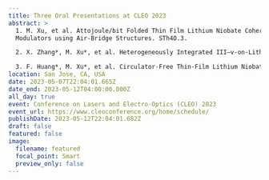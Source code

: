 ```yaml
---
title: Three Oral Presentations at CLEO 2023
abstract: >
  1. M. Xu, et al. Attojoule/bit Folded Thin Film Lithium Niobate Coherent
  Modulators using Air-Bridge Structures. STh4O.3.

  2. X. Zhang*, M. Xu*, et al. Heterogeneously Integrated III–v-on-Lithium Niobate Lasers, LEDs and Photodetectors. STh3O.4.

  3. F. Huang*, M. Xu*, et al. Circulator-Free Thin-Film Lithium Niobate Dispersion Compensator Using Chirped Bragg Grating. STh4O.7.
location: San Jose, CA, USA
date: 2023-05-07T22:04:01.665Z
date_end: 2023-05-12T04:00:00.000Z
all_day: true
event: Conference on Lasers and Electro-Optics (CLEO) 2023
event_url: https://www.cleoconference.org/home/schedule/
publishDate: 2023-05-12T22:04:01.682Z
draft: false
featured: false
image:
  filename: featured
  focal_point: Smart
  preview_only: false
---
```

